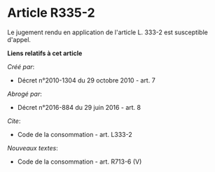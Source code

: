 # Article R335-2

Le jugement rendu en application de l'article L. 333-2 est susceptible d'appel.

**Liens relatifs à cet article**

_Créé par_:

  - Décret n°2010-1304 du 29 octobre 2010 - art. 7

_Abrogé par_:

  - Décret n°2016-884 du 29 juin 2016 - art. 8

_Cite_:

  - Code de la consommation - art. L333-2

_Nouveaux textes_:

  - Code de la consommation - art. R713-6 (V)
